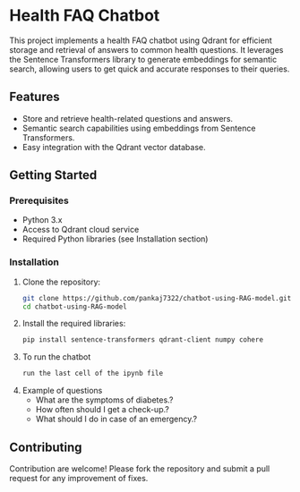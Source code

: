 # Health FAQ Chatbot

This project implements a health FAQ chatbot using Qdrant for efficient storage and retrieval of answers to common health questions. It leverages the Sentence Transformers library to generate embeddings for semantic search, allowing users to get quick and accurate responses to their queries.

## Features

- Store and retrieve health-related questions and answers.
- Semantic search capabilities using embeddings from Sentence Transformers.
- Easy integration with the Qdrant vector database.

## Getting Started

### Prerequisites

- Python 3.x
- Access to Qdrant cloud service
- Required Python libraries (see Installation section)

### Installation

1. Clone the repository:
   ```bash
   git clone https://github.com/pankaj7322/chatbot-using-RAG-model.git
   cd chatbot-using-RAG-model
   ```
2. Install the required libraries:
    ```bash
    pip install sentence-transformers qdrant-client numpy cohere
    ```
3. To run the chatbot
    ```bash
    run the last cell of the ipynb file
    ```
4. Example of questions
    - What are the symptoms of diabetes.?
    - How often should I get a check-up.?
    - What should I do in case of an emergency.?
## Contributing
Contribution are welcome! Please fork the repository and submit a pull request for any improvement of fixes.
